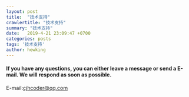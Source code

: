 ```yaml
---
layout: post
title:  "技术支持"
crawlertitle: "技术支持"
summary: "技术支持"
date:   2019-4-21 23:09:47 +0700
categories: posts
tags: '技术支持'
author: hewking
---
```


#### If you have any questions, you can either leave a message or send a E-mail. We will respond as soon as possible.

E-mail:cjhcoder@qq.com




